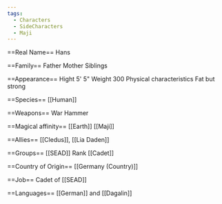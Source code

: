 ```yaml
---
tags:
  - Characters
  - SideCharacters
  - Maji
---
```

==Real Name==
Hans

==Family==
Father
Mother
Siblings

==Appearance==
Hight 5' 5"
Weight 300
Physical characteristics
Fat but strong

==Species==
[[Human]]

==Weapons==
War Hammer

==Magical affinity==
[[Earth]] [[Maji]]

==Allies==
[[Cledus]], [[Lia Daden]]

==Groups==
[[SEAD]]
Rank
[[Cadet]]

==Country of Origin==
[[Germany (Country)]]

==Job==
Cadet of [[SEAD]]

==Languages==
[[German]] and [[Dagalin]]
